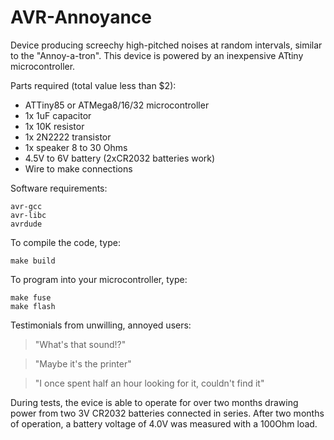 AVR-Annoyance
=============

Device producing screechy high-pitched noises at random intervals, similar to the "Annoy-a-tron".
This device is powered by an inexpensive ATtiny microcontroller.

Parts required (total value less than $2):
- ATTiny85 or ATMega8/16/32 microcontroller
- 1x 1uF capacitor
- 1x 10K resistor
- 1x 2N2222 transistor
- 1x speaker 8 to 30 Ohms
- 4.5V to 6V battery (2xCR2032 batteries work)
- Wire to make connections

Software requirements:

    avr-gcc
    avr-libc
    avrdude

To compile the code, type:

    make build
  
To program into your microcontroller, type:

    make fuse
    make flash

Testimonials from unwilling, annoyed users:

> "What's that sound!?"

> "Maybe it's the printer"

> "I once spent half an hour looking for it, couldn't find it"

During tests, the evice is able to operate for over two months drawing power
from two 3V CR2032 batteries connected in series. After two months of
operation, a battery voltage of 4.0V was measured with a 100Ohm load.
